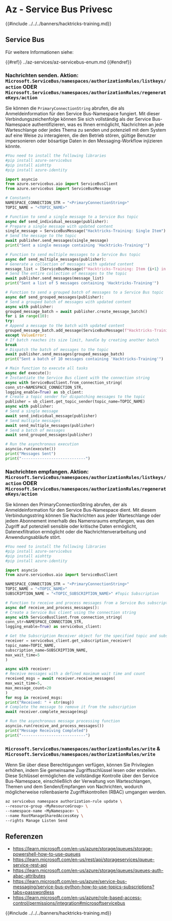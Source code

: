 # Az - Service Bus Privesc

{{#include ../../../banners/hacktricks-training.md}}

## Service Bus

Für weitere Informationen siehe:

{{#ref}}
../az-services/az-servicebus-enum.md
{{#endref}}

### Nachrichten senden. Aktion: `Microsoft.ServiceBus/namespaces/authorizationRules/listkeys/action` ODER `Microsoft.ServiceBus/namespaces/authorizationRules/regenerateKeys/action`

Sie können die `PrimaryConnectionString` abrufen, die als Anmeldeinformation für den Service Bus-Namespace fungiert. Mit dieser Verbindungszeichenfolge können Sie sich vollständig als der Service Bus-Namespace authentifizieren, was es Ihnen ermöglicht, Nachrichten an jede Warteschlange oder jedes Thema zu senden und potenziell mit dem System auf eine Weise zu interagieren, die den Betrieb stören, gültige Benutzer impersonieren oder bösartige Daten in den Messaging-Workflow injizieren könnte.
```python
#You need to install the following libraries
#pip install azure-servicebus
#pip install aiohttp
#pip install azure-identity

import asyncio
from azure.servicebus.aio import ServiceBusClient
from azure.servicebus import ServiceBusMessage

# Constants
NAMESPACE_CONNECTION_STR = "<PrimaryConnectionString>"
TOPIC_NAME = "<TOPIC_NAME>"

# Function to send a single message to a Service Bus topic
async def send_individual_message(publisher):
# Prepare a single message with updated content
single_message = ServiceBusMessage("Hacktricks-Training: Single Item")
# Send the message to the topic
await publisher.send_messages(single_message)
print("Sent a single message containing 'Hacktricks-Training'")

# Function to send multiple messages to a Service Bus topic
async def send_multiple_messages(publisher):
# Generate a collection of messages with updated content
message_list = [ServiceBusMessage(f"Hacktricks-Training: Item {i+1} in list") for i in range(5)]
# Send the entire collection of messages to the topic
await publisher.send_messages(message_list)
print("Sent a list of 5 messages containing 'Hacktricks-Training'")

# Function to send a grouped batch of messages to a Service Bus topic
async def send_grouped_messages(publisher):
# Send a grouped batch of messages with updated content
async with publisher:
grouped_message_batch = await publisher.create_message_batch()
for i in range(10):
try:
# Append a message to the batch with updated content
grouped_message_batch.add_message(ServiceBusMessage(f"Hacktricks-Training: Item {i+1}"))
except ValueError:
# If batch reaches its size limit, handle by creating another batch
break
# Dispatch the batch of messages to the topic
await publisher.send_messages(grouped_message_batch)
print("Sent a batch of 10 messages containing 'Hacktricks-Training'")

# Main function to execute all tasks
async def execute():
# Instantiate the Service Bus client with the connection string
async with ServiceBusClient.from_connection_string(
conn_str=NAMESPACE_CONNECTION_STR,
logging_enable=True) as sb_client:
# Create a topic sender for dispatching messages to the topic
publisher = sb_client.get_topic_sender(topic_name=TOPIC_NAME)
async with publisher:
# Send a single message
await send_individual_message(publisher)
# Send multiple messages
await send_multiple_messages(publisher)
# Send a batch of messages
await send_grouped_messages(publisher)

# Run the asynchronous execution
asyncio.run(execute())
print("Messages Sent")
print("----------------------------")

```
### Nachrichten empfangen. Aktion: `Microsoft.ServiceBus/namespaces/authorizationRules/listkeys/action` ODER `Microsoft.ServiceBus/namespaces/authorizationRules/regenerateKeys/action`

Sie können den PrimaryConnectionString abrufen, der als Anmeldeinformation für den Service Bus-Namespace dient. Mit diesem Verbindungsstring können Sie Nachrichten aus jeder Warteschlange oder jedem Abonnement innerhalb des Namensraums empfangen, was den Zugriff auf potenziell sensible oder kritische Daten ermöglicht, Datenexfiltration ermöglicht oder die Nachrichtenverarbeitung und Anwendungsabläufe stört.
```python
#You need to install the following libraries
#pip install azure-servicebus
#pip install aiohttp
#pip install azure-identity

import asyncio
from azure.servicebus.aio import ServiceBusClient

NAMESPACE_CONNECTION_STR = "<PrimaryConnectionString>"
TOPIC_NAME = "<TOPIC_NAME>"
SUBSCRIPTION_NAME = "<TOPIC_SUBSCRIPTION_NAME>" #Topic Subscription

# Function to receive and process messages from a Service Bus subscription
async def receive_and_process_messages():
# Create a Service Bus client using the connection string
async with ServiceBusClient.from_connection_string(
conn_str=NAMESPACE_CONNECTION_STR,
logging_enable=True) as servicebus_client:

# Get the Subscription Receiver object for the specified topic and subscription
receiver = servicebus_client.get_subscription_receiver(
topic_name=TOPIC_NAME,
subscription_name=SUBSCRIPTION_NAME,
max_wait_time=5
)

async with receiver:
# Receive messages with a defined maximum wait time and count
received_msgs = await receiver.receive_messages(
max_wait_time=5,
max_message_count=20
)
for msg in received_msgs:
print("Received: " + str(msg))
# Complete the message to remove it from the subscription
await receiver.complete_message(msg)

# Run the asynchronous message processing function
asyncio.run(receive_and_process_messages())
print("Message Receiving Completed")
print("----------------------------")
```
### `Microsoft.ServiceBus/namespaces/authorizationRules/write` & `Microsoft.ServiceBus/namespaces/authorizationRules/write`

Wenn Sie über diese Berechtigungen verfügen, können Sie Privilegien erhöhen, indem Sie gemeinsame Zugriffsschlüssel lesen oder erstellen. Diese Schlüssel ermöglichen die vollständige Kontrolle über den Service Bus-Namespace, einschließlich der Verwaltung von Warteschlangen, Themen und dem Senden/Empfangen von Nachrichten, wodurch möglicherweise rollenbasierte Zugriffskontrollen (RBAC) umgangen werden.
```bash
az servicebus namespace authorization-rule update \
--resource-group <MyResourceGroup> \
--namespace-name <MyNamespace> \
--name RootManageSharedAccessKey \
--rights Manage Listen Send
```
## Referenzen

- https://learn.microsoft.com/en-us/azure/storage/queues/storage-powershell-how-to-use-queues
- https://learn.microsoft.com/en-us/rest/api/storageservices/queue-service-rest-api
- https://learn.microsoft.com/en-us/azure/storage/queues/queues-auth-abac-attributes
- https://learn.microsoft.com/en-us/azure/service-bus-messaging/service-bus-python-how-to-use-topics-subscriptions?tabs=passwordless
- https://learn.microsoft.com/en-us/azure/role-based-access-control/permissions/integration#microsoftservicebus

{{#include ../../../banners/hacktricks-training.md}}
